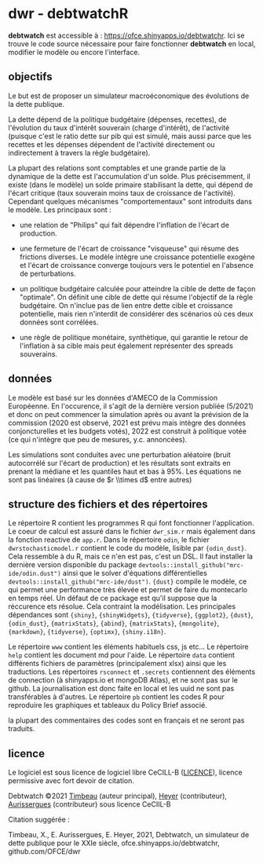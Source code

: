 # dwr - debtwatchR

**debtwatch** est accessible à : <https://ofce.shinyapps.io/debtwatchr>.
Ici se trouve le code source nécessaire pour faire fonctionner **debtwatch** en local, modifier le modèle ou encore l'interface.

## objectifs

Le but est de proposer un simulateur macroéconomique des évolutions de la dette publique.

La dette dépend de la politique budgétaire (dépenses, recettes), de l'évolution du taux d'intérêt souverain (charge d'intérêt), de l'activité (puisque c'est le ratio dette sur pib qui est simulé, mais aussi parce que les recettes et les dépenses dépendent de l'activité directement ou indirectement à travers la règle budgétaire).

La plupart des relations sont comptables et une grande partie de la dynamique de la dette est l'accumulation d'un solde.
Plus précisemment, il existe (dans le modèle) un solde primaire stabilisant la dette, qui dépend de l'écart critique (taux souverain moins taux de croissance de l'activité).
Cependant quelques mécanismes "comportementaux" sont introduits dans le modèle.
Les principaux sont :

-   une relation de "Philips" qui fait dépendre l'inflation de l'écart de production.

-   une fermeture de l'écart de croissance "visqueuse" qui résume des frictions diverses.
    Le modèle intègre une croissance potentielle exogène et l'écart de croissance converge toujours vers le potentiel en l'absence de perturbations.

-   un politique budgétaire calculée pour atteindre la cible de dette de façon "optimale".
    On définit une cible de dette qui résume l'objectif de la règle budgétaire.
    On n'inclue pas de lien entre dette cible et croissance potentielle, mais rien n'interdit de considérer des scénarios où ces deux données sont corrélées.

-   une règle de politique monétaire, synthètique, qui garantie le retour de l'inflation à sa cible mais peut également représenter des spreads souverains.

## données

Le modèle est basé sur les données d'AMECO de la Commission Européenne.
En l'occurence, il s'agit de la dernière version publiée (5/2021) et donc on peut commencer la simulation après ou avant la prévision de la commission (2020 est observé, 2021 est prévu mais intègre des données conjoncturelles et les budgets votés), 2022 est construit à politique votée (ce qui n'intègre que peu de mesures, y.c. annoncées).

Les simulations sont conduites avec une perturbation aléatoire (bruit autocorrélé sur l'écart de production) et les résultats sont extraits en prenant la médiane et les quantiles haut et bas à 95%.
Les équations ne sont pas linéaires (à cause de $r \\times d$ entre autres)

## structure des fichiers et des répertoires

Le répertoire R contient les programmes R qui font fonctionner l'application.
Le coeur de calcul est assuré dans le fichier `dwr_sim.r` mais également dans la fonction reactive de `app.r`.
Dans le répertoire `odin`, le fichier `dwrstochasticmodel.r` contient le code du modèle, lisible par `{odin_dust}`.
Cela ressemble à du R, mais ce n'en est pas, c'est un DSL.
Il faut installer la dernière version disponible du package `devtools::install_github("mrc-ide/odin.dust")` ainsi que le solver d'équations différentielles `devtools::install_github("mrc-ide/dust")`.
`{dust}` compile le modèle, ce qui permet une performance très élevée et permet de faire du montecarlo en temps réel.
Un défaut de ce package est qu'il suppose que la réccurence ets résolue.
Cela contraint la modélisation.
Les principales dépendances sont `{shiny}`, `{shinyWidgets}`, `{tidyverse}`, `{ggplot2}`, `{dust}`, `{odin_dust}`, `{matrixStats}`, `{abind}`, `{matrixStats}`, `{mongolite}`, `{markdown}`, `{tidyverse}`, `{optimx}`, `{shiny.i18n}`.

Le répertoire `www` contient les éléments habituels css, js etc...
Le répertoire `help` contient les document md pour l'aide.
Le répertoire `data` contient différents fichiers de paramètres (principalement xlsx) ainsi que les traductions.
Les répertoires `rsconnect` et `.secrets` contiennent des éléments de connection (à shinyapps.io et mongoDB Atlas), et ne sont pas sur le github.
La journalisation est donc faite en local et les uuid ne sont pas transférables à d'autres.
Le répertoire `pb` contient les codes R pour reproduire les graphiques et tableaux du Policy Brief associé.

la plupart des commentaires des codes sont en français et ne seront pas traduits.

## licence

Le logiciel est sous licence de logiciel libre CeCILL-B ([LICENCE](LICENCE)), licence permissive avec fort devoir de citation.

Debtwatch ©2021 [Timbeau](mailto:xavier.timbeau@sciencespo.fr) (auteur principal), [Heyer](mailto:eric.heyert@sciencespo.fr) (contributeur), [Aurissergues](mailto:elliot.aurissergues@sciencespo.fr) (contributeur) sous licence CeCIIL-B

Citation suggérée :

Timbeau, X., E. Aurissergues, E. Heyer, 2021, Debtwatch, un simulateur de dette publique pour le XXIe siècle, ofce.shinyapps.io/debtwatchr, github.com/OFCE/dwr

